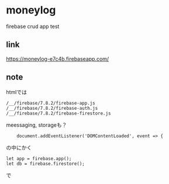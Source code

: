 # moneylog
firebase crud app test

## link
https://moneylog-e7c4b.firebaseapp.com/


## note
htmlでは
```
/__/firebase/7.8.2/firebase-app.js
/__/firebase/7.8.2/firebase-auth.js
/__/firebase/7.8.2/firebase-firestore.js
```
meessaging, storageも？

```
    document.addEventListener('DOMContentLoaded', event => {
```
の中にかく

```
let app = firebase.app();
let db = firebase.firestore();
```
で

